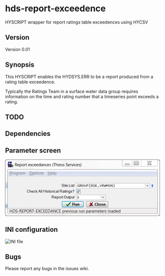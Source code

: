 hds-report-exceedence
=====================

HYSCRIPT wrapper for report ratings table exceedences using HYCSV

## Version

Version 0.01

## Synopsis

This HYSCRIPT enables the HYDSYS.ERR to be a report produced from a rating table exceedence.

Typically the Ratings Team in a surface water data group requires information on the time and rating number that a timeseries point exceeds a rating.



## TODO




## Dependencies


## Parameter screen

![Parameter screen](/images/psc.png)

## INI configuration

![INI file](/images/ini.png)
  
## Bugs

Please report any bugs in the issues wiki.

